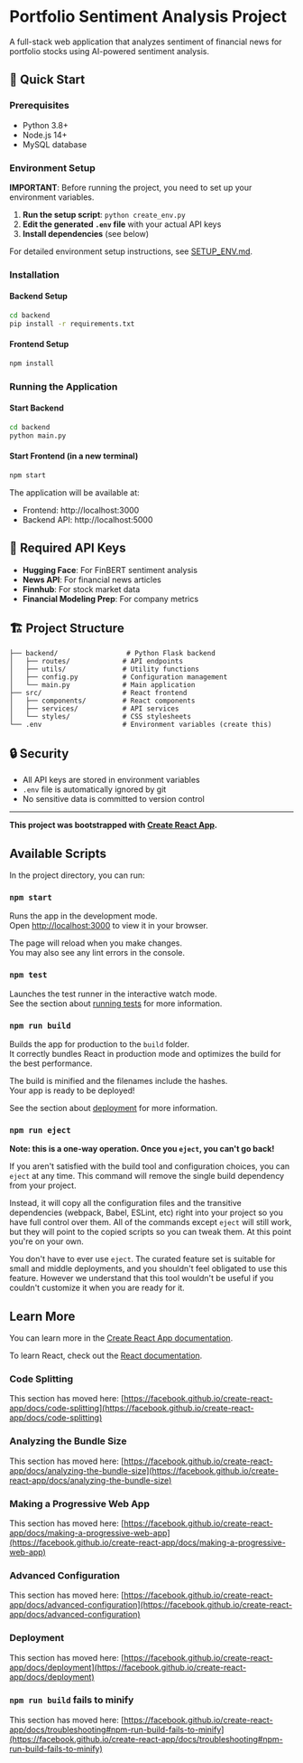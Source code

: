 # Portfolio Sentiment Analysis Project

A full-stack web application that analyzes sentiment of financial news for portfolio stocks using AI-powered sentiment analysis.

## 🚀 Quick Start

### Prerequisites
- Python 3.8+
- Node.js 14+
- MySQL database

### Environment Setup
**IMPORTANT**: Before running the project, you need to set up your environment variables.

1. **Run the setup script**: `python create_env.py`
2. **Edit the generated `.env` file** with your actual API keys
3. **Install dependencies** (see below)

For detailed environment setup instructions, see [SETUP_ENV.md](SETUP_ENV.md).

### Installation

#### Backend Setup
```bash
cd backend
pip install -r requirements.txt
```

#### Frontend Setup
```bash
npm install
```

### Running the Application

#### Start Backend
```bash
cd backend
python main.py
```

#### Start Frontend (in a new terminal)
```bash
npm start
```

The application will be available at:
- Frontend: http://localhost:3000
- Backend API: http://localhost:5000

## 🔑 Required API Keys

- **Hugging Face**: For FinBERT sentiment analysis
- **News API**: For financial news articles
- **Finnhub**: For stock market data
- **Financial Modeling Prep**: For company metrics

## 🏗️ Project Structure

```
├── backend/                 # Python Flask backend
│   ├── routes/             # API endpoints
│   ├── utils/              # Utility functions
│   ├── config.py           # Configuration management
│   └── main.py             # Main application
├── src/                    # React frontend
│   ├── components/         # React components
│   ├── services/           # API services
│   └── styles/             # CSS stylesheets
└── .env                    # Environment variables (create this)
```

## 🔒 Security

- All API keys are stored in environment variables
- `.env` file is automatically ignored by git
- No sensitive data is committed to version control

---

**This project was bootstrapped with [Create React App](https://github.com/facebook/create-react-app).**

## Available Scripts

In the project directory, you can run:

### `npm start`

Runs the app in the development mode.\
Open [http://localhost:3000](http://localhost:3000) to view it in your browser.

The page will reload when you make changes.\
You may also see any lint errors in the console.

### `npm test`

Launches the test runner in the interactive watch mode.\
See the section about [running tests](https://facebook.github.io/create-react-app/docs/running-tests) for more information.

### `npm run build`

Builds the app for production to the `build` folder.\
It correctly bundles React in production mode and optimizes the build for the best performance.

The build is minified and the filenames include the hashes.\
Your app is ready to be deployed!

See the section about [deployment](https://facebook.github.io/create-react-app/docs/deployment) for more information.

### `npm run eject`

**Note: this is a one-way operation. Once you `eject`, you can't go back!**

If you aren't satisfied with the build tool and configuration choices, you can `eject` at any time. This command will remove the single build dependency from your project.

Instead, it will copy all the configuration files and the transitive dependencies (webpack, Babel, ESLint, etc) right into your project so you have full control over them. All of the commands except `eject` will still work, but they will point to the copied scripts so you can tweak them. At this point you're on your own.

You don't have to ever use `eject`. The curated feature set is suitable for small and middle deployments, and you shouldn't feel obligated to use this feature. However we understand that this tool wouldn't be useful if you couldn't customize it when you are ready for it.

## Learn More

You can learn more in the [Create React App documentation](https://facebook.github.io/create-react-app/docs/getting-started).

To learn React, check out the [React documentation](https://reactjs.org/).

### Code Splitting

This section has moved here: [https://facebook.github.io/create-react-app/docs/code-splitting](https://facebook.github.io/create-react-app/docs/code-splitting)

### Analyzing the Bundle Size

This section has moved here: [https://facebook.github.io/create-react-app/docs/analyzing-the-bundle-size](https://facebook.github.io/create-react-app/docs/analyzing-the-bundle-size)

### Making a Progressive Web App

This section has moved here: [https://facebook.github.io/create-react-app/docs/making-a-progressive-web-app](https://facebook.github.io/create-react-app/docs/making-a-progressive-web-app)

### Advanced Configuration

This section has moved here: [https://facebook.github.io/create-react-app/docs/advanced-configuration](https://facebook.github.io/create-react-app/docs/advanced-configuration)

### Deployment

This section has moved here: [https://facebook.github.io/create-react-app/docs/deployment](https://facebook.github.io/create-react-app/docs/deployment)

### `npm run build` fails to minify

This section has moved here: [https://facebook.github.io/create-react-app/docs/troubleshooting#npm-run-build-fails-to-minify](https://facebook.github.io/create-react-app/docs/troubleshooting#npm-run-build-fails-to-minify)
